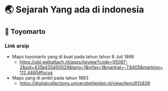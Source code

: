 # :earth_asia: Sejarah Yang ada di indonesia

## :mag_right: Toyomarto 
### Link arsip
  - Maps toyomarto yang di buat pada tahun tahun 8 Juli 1866  
    - https://ubl.webattach.nl/apps/iipview?code=05087-2&sid=435k435450029&lang=1&infav=1&marklat=-7.8405&marklon=112.4465#focus
  - Maps yang di ambil pada tahun 1893
    - https://digitalcollections.universiteitleiden.nl/view/item/813409
